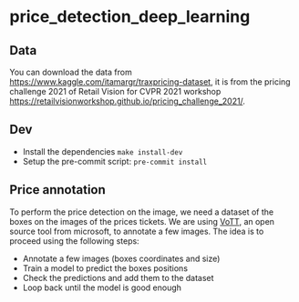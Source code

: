 # price_detection_deep_learning

## Data
You can download the data from https://www.kaggle.com/itamargr/traxpricing-dataset, it is from the pricing challenge 2021 of Retail Vision for CVPR 2021 workshop https://retailvisionworkshop.github.io/pricing_challenge_2021/.


## Dev

- Install the dependencies `make install-dev`
- Setup the pre-commit script: `pre-commit install`


## Price annotation

To perform the price detection on the image, we need a dataset of the boxes on the images of the prices tickets.
We are using [VoTT](https://github.com/microsoft/VoTT), an open source tool from microsoft, to annotate a few images.
The idea is to proceed using the following steps:
- Annotate a few images (boxes coordinates and size)
- Train a model to predict the boxes positions
- Check the predictions and add them to the dataset
- Loop back until the model is good enough